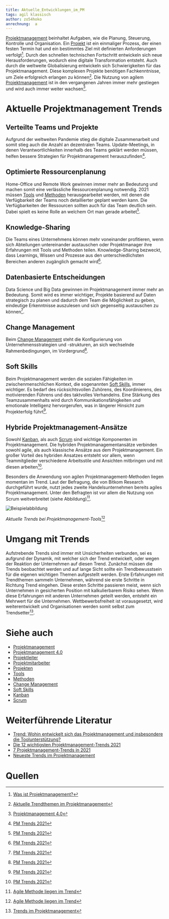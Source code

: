 ```yaml
---
title: Aktuelle_Entwicklungen_im_PM
tags: agil klassisch
author: zo54hoko
anrechnung:  a
---
```


[Projektmanagement](https://github.com/ig27oqaf/ManagingProjectsSuccessfully.github.io/blob/main/kb/Projektmanagement.md) beinhaltet Aufgaben, wie die Planung, Steuerung, Kontrolle und Organisation. Ein [Projekt](https://github.com/ManagingProjectsSuccessfully/ManagingProjectsSuccessfully.github.io/blob/main/kb/Projekt.md) ist ein einmaliger Prozess, der einen festen Termin hat und ein bestimmtes Ziel mit definierten Anforderungen verfolgt[^1]. Durch den schnellen technischen Fortschritt entwickeln sich neue Herausforderungen, wodurch eine digitale Transformation entsteht. Auch durch die weltweite Globalisierung entwickeln sich Schwierigkeiten für das Projektmanagement. Diese komplexen Projekte benötigen Fachkenntnisse, um Ziele erfolgreich erlangen zu können[^2]. 
Die Nutzung von agilem [Projektmanagement](https://github.com/ig27oqaf/ManagingProjectsSuccessfully.github.io/blob/main/kb/Projektmanagement.md) ist in den vergangenen Jahren immer mehr gestiegen und wird auch immer weiter wachsen[^3]. 









# Aktuelle Projektmanagement Trends

## Verteilte Teams und Projekte

Aufgrund der weltweiten Pandemie stieg die digitale Zusammenarbeit und somit stieg auch die Anzahl an dezentralen Teams. 
Update-Meetings, in denen Verantwortlichkeiten innerhalb des Teams geklärt werden müssen, helfen bessere Strategien für Projektmanagement herauszufinden[^4].

## Optimierte Ressourcenplanung 

Home-Office und Remote Work gewinnen immer mehr an Bedeutung und machen somit eine verlässliche Ressourcenplanung notwendig.
2021 müssen [Tools](https://github.com/ig27oqaf/ManagingProjectsSuccessfully.github.io/blob/main/kb/Uebersicht_PM_Tools.md) und [Methoden](https://github.com/ig27oqaf/ManagingProjectsSuccessfully.github.io/blob/main/kb/Methoden.md) herausgearbeitet werden, mit denen die Verfügbarkeit der Teams noch detaillierter geplant werden kann.
Die Verfügbarkeiten der Ressourcen sollten auch für das Team deutlich sein. Dabei spielt es keine Rolle an welchem Ort man gerade arbeitet[^4]. 

## Knowledge-Sharing

Die Teams eines Unternehmens können mehr voneinander profitieren, wenn sich Abteilungen untereinander austauschen oder Projektmanager ihre Erfahrungen mit Tools und Methoden teilen. Knowledge-Sharing bezweckt, dass Learnings, Wissen und Prozesse aus den unterschiedlichsten Bereichen anderen zugänglich gemacht wird[^4].

## Datenbasierte Entscheidungen

Data Science und Big Data gewinnen im Projektmanagement immer mehr an Bedeutung. Somit wird es immer wichtiger, Projekte basierend auf Daten strategisch zu planen und dadurch dem Team die Möglichkeit zu geben, eindeutige Erkenntnisse auszulesen und sich gegenseitig austauschen zu können[^4].

## Change Management

Beim [Change Management](https://github.com/ig27oqaf/ManagingProjectsSuccessfully.github.io/blob/main/kb/Change_Projekte.md) steht die Konfigurierung von Unternehmensstrategien und -strukturen, an sich wechselnde Rahmenbedingungen, im Vordergrund[^4].

## Soft Skills

Beim Projektmanagement werden die sozialen Fähigkeiten im zwischenmenschlichen Kontext, die sogenannten [Soft Skills](https://github.com/ig27oqaf/ManagingProjectsSuccessfully.github.io/blob/main/kb/Softskills_im_Projektmanagement.md), immer wichtiger. Es bedarf des rücksichtsvollen Zuhörens, des Koordinierens, des motivierenden Führens und des taktvolles Verhandelns. 
Eine Stärkung des Teamzusammenhalts wird durch Kommunikationsfähigkeiten und emotionale Intelligenz hervorgerufen, was in längerer Hinsicht zum Projekterfolg führt[^4].

## Hybride Projektmanagement-Ansätze 

Sowohl [Kanban](https://github.com/ig27oqaf/ManagingProjectsSuccessfully.github.io/blob/main/kb/Kanban.md), als auch [Scrum](https://github.com/ig27oqaf/ManagingProjectsSuccessfully.github.io/blob/main/kb/SCRUM.md) sind wichtige Komponenten im Projektmanagement. Die hybriden Projektmanagementansätze verbinden sowohl agile, als auch klassische Ansätze aus dem Projektmanagement. Ein großer Vorteil des hybriden Ansatzes entsteht vor allem, wenn Teammitglieder verschiedene Arbeitsstile und Ansichten mitbringen und mit diesen arbeiten[^4].


Besonders die Anwendung von agilen Projektmanagement-Methoden liegen momentan im Trend. Laut der Befragung, die von Bitkom Research durchgeführt wurde, nutzt jedes zweite Handelsunternehmen bereits agiles Projektmanagement. Unter den Befragten ist vor allem die Nutzung von Scrum weitverbreitet (siehe Abbildung)[^5].







![Beispielabbildung](/kb/Aktuelle_Entwicklungen_im_PM/Aktuelle_EntwicklungenPM.png)

*Aktuelle Trends bei Projektmanagement-Tools*[^5]


# Umgang mit Trends

Aufstrebende Trends sind immer mit Unsicherheiten verbunden, sei es aufgrund der Dynamik, mit welcher sich der Trend entwickelt, oder wegen der Reaktion der Unternehmen auf diesen Trend. Zunächst müssen die Trends beobachtet werden und auf lange Sicht sollte ein Trendbewusstsein für die eigenen wichtigen Themen aufgestellt werden. Erste Erfahrungen mit Trendthemen sammeln Unternehmen, während sie erste Schritte in Richtung Trend eingehen. Diese ersten Schritte passieren meist, wenn sich Unternehmen in gesicherten Position mit kalkulierbarem Risiko sehen. Wenn diese Erfahrungen mit anderen Unternehmen geteilt werden, entsteht ein Mehrwert für die Unternehmen. Wettbewerbsfreiheit ist vorausgesetzt, wird weiterentwickelt und Organisationen werden somit selbst zum Trendsetter[^6].


# Siehe auch

* [Projektmanagement](https://github.com/ig27oqaf/ManagingProjectsSuccessfully.github.io/blob/main/kb/Projektmanagement.md)
* [Projektmanagement 4.0](https://github.com/zo54hoko/ManagingProjectsSuccessfully.github.io/blob/main/kb/Projektmanagement_4_0.md)
* [Projektleiter](https://github.com/ig27oqaf/ManagingProjectsSuccessfully.github.io/blob/main/kb/Projektleiter.md)
* [Projektmitarbeiter](https://github.com/ig27oqaf/ManagingProjectsSuccessfully.github.io/blob/main/kb/Projektmitarbeiter.md)
* [Projekten](https://github.com/ig27oqaf/ManagingProjectsSuccessfully.github.io/blob/main/kb/Projekt.md)
* [Tools](https://github.com/ig27oqaf/ManagingProjectsSuccessfully.github.io/blob/main/kb/Uebersicht_PM_Tools.md)
* [Methoden](https://github.com/ig27oqaf/ManagingProjectsSuccessfully.github.io/blob/main/kb/Methoden.md)
* [Change Management](https://github.com/ig27oqaf/ManagingProjectsSuccessfully.github.io/blob/main/kb/Change_Projekte.md)
* [Soft Skills](https://github.com/ig27oqaf/ManagingProjectsSuccessfully.github.io/blob/main/kb/Softskills_im_Projektmanagement.md)
* [Kanban](https://github.com/ig27oqaf/ManagingProjectsSuccessfully.github.io/blob/main/kb/Kanban.md)
* [Scrum](https://github.com/ig27oqaf/ManagingProjectsSuccessfully.github.io/blob/main/kb/SCRUM.md)

# Weiterführende Literatur

* [Trend: Wohin entwickelt sich das Projektmanagement und insbesondere die Toolunterstützung?](https://www.tiba.de/magazin/trends-im-projektmanagement-toolunterstuetzung/)
* [Die 12 wichtigsten Projektmanagement-Trends 2021](https://www.theprojectgroup.com/blog/projektmanagement-trends/)
* [7 Projektmanagement-Trends in 2021](https://www.hellohq.io/news/pm-trends-2021/)
* [Neueste Trends im Projektmanagement](https://www.forum-institut.de/de/media/B6/WhitepaperFK/2019-06-127_Neuste-Trends-Projektmanagement.pdf)

# Quellen

[^1]: [Was ist Projektmanagement?](https://www.inloox.de/projektmanagement/)
[^2]: [Aktuelle Trendthemen im Projektmanagement](https://www.assure.de/de/blog/aktuelle-trendthemen-im-projektmanagement)
[^3]: [Projektmanagement 4.0](https://www.tiba.de/magazin/projektmanagement-4-0-wie-veraendert-sich-die-welt-des-projektmanagements/)
[^4]: [PM Trends 2021](https://www.hellohq.io/news/pm-trends-2021/)
[^5]: [Agile Methode liegen im Trend](https://office-roxx.de/2019/02/01/agile-methoden-liegen-im-trend/)
[^6]: [Trends im Projektmanagement](https://www.vdz.org/personalmanagement-new-work/trends-im-projektmanagement)
